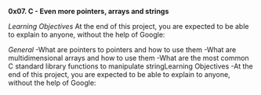 **0x07. C - Even more pointers, arrays and strings**

*Learning Objectives*
At the end of this project, you are expected to be able to explain to anyone, without the help of Google:

*General*
-What are pointers to pointers and how to use them
-What are multidimensional arrays and how to use them
-What are the most common C standard library functions to manipulate stringLearning Objectives
-At the end of this project, you are expected to be able to explain to anyone, without the help of Google:


